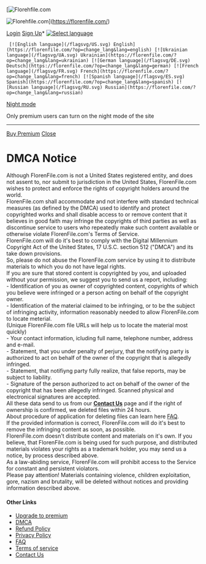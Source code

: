 [![Florehfile.com](/theme_2020/new_img/logo-fon-new.png)

![Florehfile.com](/imagessvg/logos_ne.svg)](https://florenfile.com/)

[Login](https://florenfile.com/login.html) [Sign Up](https://florenfile.com/premium.html)* [![Select language](/flagsvg/english.svg)](#)
    
     [![English language](/flagsvg/US.svg) English](https://florenfile.com/?op=change_lang&lang=english) [![Ukrainian language](/flagsvg/UA.svg) Ukrainian](https://florenfile.com/?op=change_lang&lang=ukrainian) [![German language](/flagsvg/DE.svg) Deutsch](https://florenfile.com/?op=change_lang&lang=german) [![French language](/flagsvg/FR.svg) French](https://florenfile.com/?op=change_lang&lang=french) [![Spanish language](/flagsvg/ES.svg) Spanish](https://florenfile.com/?op=change_lang&lang=spanish) [![Russian language](/flagsvg/RU.svg) Russian](https://florenfile.com/?op=change_lang&lang=russian)
    
[Night mode](#win1 "Night mode")

[](#x)

Only premium users can turn on the night mode of the site

* * *

[Buy Premium](https://florenfile.com/?op=payments) [Close](#close)

DMCA Notice
===========

Although FlorenFile.com is not a United States registered entity, and does not assent to, nor submit to jurisdiction in the United States, FlorenFile.com wishes to protect and enforce the rights of copyright holders around the world.  
FlorenFile.com shall accommodate and not interfere with standard technical measures (as defined by the DMCA) used to identify and protect copyrighted works and shall disable access to or remove content that it believes in good faith may infringe the copyrights of third parties as well as discontinue service to users who repeatedly make such content available or otherwise violate FlorenFile.com's Terms of Service.  
FlorenFile.com will do it's best to comply with the Digital Millennium Copyright Act of the United States, 17 U.S.C. section 512 ("DMCA") and its take down provisions.  
So, please do not abuse the FlorenFile.com service by using it to distribute materials to which you do not have legal rights.  
If you are sure that stored content is copyrighted by you, and uploaded without your permission, we suggest you to send us a report, including:  
\- Identification of you as owner of copyrighted content, copyrights of which you believe were infringed or a person acting on behalf of the copyright owner.  
\- Identification of the material claimed to be infringing, or to be the subject of infringing activity, information reasonably needed to allow FlorenFile.com to locate meterial.  
(Unique FlorenFile.com file URLs will help us to locate the material most quickly)  
\- Your contact information, icluding full name, telephone number, address and e-mail.  
\- Statement, that you under penalty of perjury, that the notifying party is authorized to act on behalf of the owner of the copyright that is allegedly infringed.  
\- Statement, that notifiyng party fully realize, that false reports, may be subject to liability.  
\- Signature of the person authorized to act on behalf of the owner of the copyright that has been allegedly infringed. Scanned physical and electronical signatures are accepted.  
All these data send to us from our [**Contact Us**](https://florenfile.com/contact.html) page and if the right of ownership is confirmed, we deleted files within 24 hours.  
About procedure of application for deleting files can learn here [FAQ](https://florenfile.com/faq.html).  
If the provided information is correct, FlorenFile.com will do it's best to remove the infringing content as soon, as possible.  
FlorenFile.com doesn't distribute content and materials on it's own. If you believe, that FlorenFile.com is being used for such purpose, and distributed materials violates your rights as a trademark holder, you may send us a notice, by process described above.  
As a law-abiding service, FlorenFile.com will prohibit access to the Service for constant and persistent violators.  
Please pay attention! Materials containing violence, children exploitation, gore, nazism and brutality, will be deleted without notices and providing information described above.

#### Other Links

* [Upgrade to premium](https://florenfile.com/?op=payments)
* [DMCA](https://florenfile.com/dmca.html)
* [Refund Policy](https://florenfile.com/Refund_Policy.html)
* [Privacy Policy](https://florenfile.com/Privacy_policy.html)
* [FAQ](https://florenfile.com/faq.html)
* [Terms of service](https://florenfile.com/tos.html)
* [Contact Us](https://florenfile.com/contact.html)